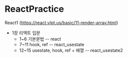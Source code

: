 # ReactPractice



React1 (https://react.vlpt.us/basic/11-render-array.html)

* 1장 리액트 입문
  * 1~6 기본문법 -- react
  * 7~11 hook, ref -- react_usestate
  * 12~15 usestate, hook, ref + 배열 -- react_usestate2